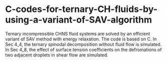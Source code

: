 # C-codes-for-ternary-CH-fluids-by-using-a-variant-of-SAV-algorithm
Ternary incompressible CHNS fluid systems are solved by an efficient variant of SAV method with energy relaxation. 
The code is based on C. 
In Sec 4_4, the ternary spinodal decomposition without fluid flow is simulated.
In Sec 4_8, the effect of surface tension coefficients on the defromations of two adjacent droplets in shear flow are simulated.
